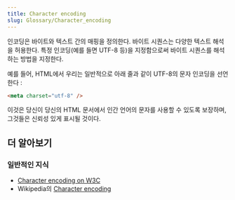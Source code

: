 ```yaml
---
title: Character encoding
slug: Glossary/Character_encoding
---
```


인코딩은 바이트와 텍스트 간의 매핑을 정의한다. 바이트 시퀀스는 다양한 텍스트 해석을 허용한다. 특정 인코딩(예를 들면 UTF-8 등)을 지정함으로써 바이트 시퀀스를 해석하는 방법을 지정한다.

예를 들어, HTML에서 우리는 일반적으로 아래 줄과 같이 UTF-8의 문자 인코딩을 선언한다 :

```html
<meta charset="utf-8" />
```

이것은 당신이 당신의 HTML 문서에서 인간 언어의 문자를 사용할 수 있도록 보장하며, 그것들은 신뢰성 있게 표시될 것이다.

## 더 알아보기

### 일반적인 지식

- [Character encoding on W3C](https://www.w3.org/International/articles/definitions-characters/)
- Wikipedia의 [Character encoding](https://en.wikipedia.org/wiki/Character_encoding)
